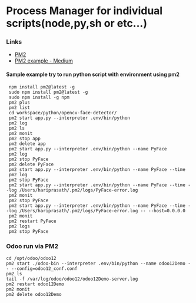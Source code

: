 # Process Manager for individual scripts(node,py,sh or etc...)

### Links
 - [PM2](http://pm2.keymetrics.io/docs/usage/quick-start/)
 - [PM2 example - Medium](https://medium.com/@gokhang1327/deploying-flask-app-with-pm2-on-ubuntu-server-18-04-992dfd808079)
 
#### Sample example try to run python script with environment using pm2
```
 npm install pm2@latest -g
 sudo npm install pm2@latest -g
 sudo npm install -g npm
 pm2 plus
 pm2 list
 cd workspace/python/opencv-face-detector/
 pm2 start app.py --interpreter .env/bin/python
 pm2 log
 pm2 ls
 pm2 monit
 pm2 stop app
 pm2 delete app
 pm2 start app.py --interpreter .env/bin/python --name PyFace
 pm2 log
 pm2 stop PyFace
 pm2 delete PyFace
 pm2 start app.py --interpreter .env/bin/python --name PyFace --time
 pm2 log
 pm2 stop PyFace
 pm2 start app.py --interpreter .env/bin/python --name PyFace --time --log /Users/hariprasath/.pm2/logs/PyFace-error.log
 pm2 monit
 pm2 stop PyFace
 pm2 start app.py --interpreter .env/bin/python --name PyFace --time --log /Users/hariprasath/.pm2/logs/PyFace-error.log -- --host=0.0.0.0
 pm2 monit
 pm2 restart PyFace
 pm2 logs
 pm2 stop PyFace
```

### Odoo run via PM2
```
cd /opt/odoo/odoo12
pm2 start ./odoo-bin --interpreter .env/bin/python --name odoo12Demo -- --config=odoo12_conf.conf
pm2 ls
tail -f /var/log/odoo/odoo12/odoo12Demo-server.log
pm2 restart odoo12Demo
pm2 monit
pm2 delete odoo12Demo

```

